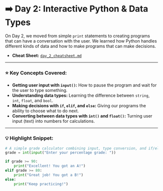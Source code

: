 # ➡️ Day 2: Interactive Python & Data Types

On Day 2, we moved from simple `print` statements to creating programs that can have a conversation with the user. We learned how Python handles different kinds of data and how to make programs that can make decisions.

* **Cheat Sheet:** [`day_2_cheatsheet.md`](./day2_cheatsheet.md)

---

### ⭐ Key Concepts Covered:

* **Getting user input with `input()`:** How to pause the program and wait for the user to type something.
* **Understanding data types:** Learning the difference between `string`, `int`, `float`, and `bool`.
* **Making decisions with `if`, `elif`, and `else`:** Giving our programs the ability to choose what to do next.
* **Converting between data types with `int()` and `float()`:** Turning user input (text) into numbers for calculations.

---

### 💡 Highlight Snippet:

```python
# A simple grade calculator combining input, type conversion, and if/elif/else
grade = int(input("Enter your percentage grade: "))

if grade >= 90:
    print("Excellent! You got an A!")
elif grade >= 80:
    print("Great job! You got a B!")
else:
    print("Keep practicing!")
